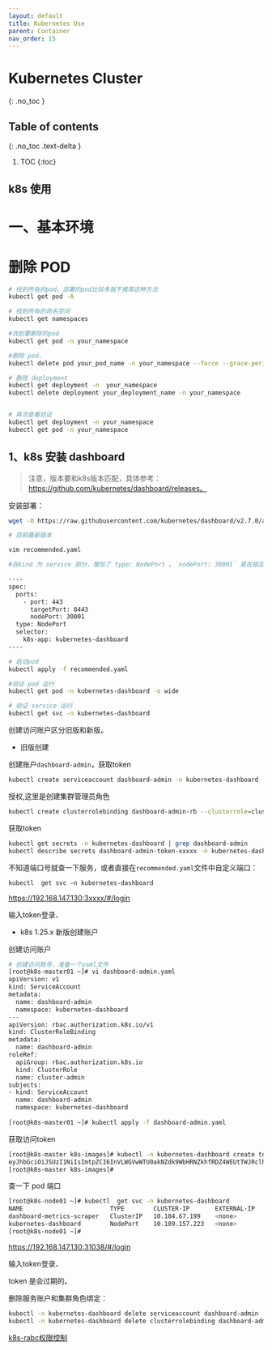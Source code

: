 ```yaml
---
layout: default
title: Kubernetes Use
parent: Container
nav_order: 15
---
```


# Kubernetes  Cluster
{: .no_toc }

## Table of contents
{: .no_toc .text-delta }

1. TOC
{:toc}


k8s 使用
--------------------------------------------


# 一、基本环境
 
 
# 删除 POD 

```bash
# 找到所有的pod，部署的pod比较多就不推荐这种方法
kubectl get pod -A

# 找到所有的命名空间
kubectl get namespaces

#找到要删除的pod
kubectl get pod -n your_namespace

#删除 pod，
kubectl delete pod your_pod_name -n your_namespace --force --grace-period=0

# 删除 deployment
kubectl get deployment -n  your_namespace
kubectl delete deployment your_deployment_name -n your_namespace


# 再次查看验证
kubectl get deployment -n your_namespace
kubectl get pod -n your_namespace
```

## 1、k8s 安装 dashboard

>注意，版本要和k8s版本匹配，具体参考：https://github.com/kubernetes/dashboard/releases。

安装部署：

```bash
wget -O https://raw.githubusercontent.com/kubernetes/dashboard/v2.7.0/aio/deploy/recommended.yaml

# 目前最新版本 

vim recommended.yaml

#在kind 为 service 部分，增加了 type: NodePort 。`nodePort: 30001` 是在指定pod容器端口，不指定就是随机端口。

----
spec:
  ports:
    - port: 443
      targetPort: 8443
      nodePort: 30001
  type: NodePort
  selector:
    k8s-app: kubernetes-dashboard
----

# 启动pod
kubectl apply -f recommended.yaml

#验证 pod 运行
kubectl get pod -n kubernetes-dashboard -o wide

# 验证 service 运行
kubectl get svc -n kubernetes-dashboard
```

创建访问账户区分旧版和新版。

- 旧版创建

创建账户`dashboard-admin`，获取token

```bash
kubectl create serviceaccount dashboard-admin -n kubernetes-dashboard
```

授权,这里是创建集群管理员角色

```bash
kubectl create clusterrolebinding dashboard-admin-rb --clusterrole=cluster-admin --serviceaccount=kubernetes-dashboard:dashboard-admin
```

获取token

```bash
kubectl get secrets -n kubernetes-dashboard | grep dashboard-admin
kubectl describe secrets dashboard-admin-token-xxxxx -n kubernetes-dashboard
```

不知道端口号就查一下服务，或者直接在`recommended.yaml`文件中自定义端口：
```
kubectl  get svc -n kubernetes-dashboard
```

https://192.168.147.130:3xxxx/#/login

输入token登录、

- k8s 1.25.x 新版创建账户

创建访问账户

```bash
# 创建访问账号，准备一个yaml文件
[root@k8s-master01 ~]# vi dashboard-admin.yaml
apiVersion: v1
kind: ServiceAccount
metadata:
  name: dashboard-admin
  namespace: kubernetes-dashboard
---
apiVersion: rbac.authorization.k8s.io/v1
kind: ClusterRoleBinding
metadata:
  name: dashboard-admin
roleRef:
  apiGroup: rbac.authorization.k8s.io
  kind: ClusterRole
  name: cluster-admin
subjects:
- kind: ServiceAccount
  name: dashboard-admin
  namespace: kubernetes-dashboard
 
[root@k8s-master01 ~]# kubectl apply -f dashboard-admin.yaml
```
获取访问token

```bash
[root@k8s-master k8s-images]# kubectl -n kubernetes-dashboard create token dashboard-admin
eyJhbGciOiJSUzI1NiIsImtpZCI6InVLWGVwWTU0akNZdk9WbHRNZkhfRDZ4WEUtTWJRclhCVUw1Qk5KYV9JbE0ifQ.eyJhdWQiOlsiaHR0cHM6Ly9rdWJlcm5ldGVzLmRlZmF1bHQuc3ZjLmNsdXN0ZXIubG9jYWwiXSwiZXhwIjoxNjY4MjM5NTUxLCJpYXQiOjE2NjgyMzU5NTEsImlzcyI6Imh0dHBzOi8va3ViZXJuZXRlcy5kZWZhdWx0LnN2Yy5jbHVzdGVyLmxvY2FsIiwia3ViZXJuZXRlcy5pbyI6eyJuYW1lc3BhY2UiOiJrdWJlcm5ldGVzLWRhc2hib2FyZCIsInNlcnZpY2VhY2NvdW50Ijp7Im5hbWUiOiJkYXNoYm9hcmQtYWRtaW4iLCJ1aWQiOiI5ZWE3YTQxMi02NDViLTQwYTktOWEwMC1mYWFhZjBjZDlmNWUifX0sIm5iZiI6MTY2ODIzNTk1MSwic3ViIjoic3lzdGVtOnNlcnZpY2VhY2NvdW50Omt1YmVybmV0ZXMtZGFzaGJvYXJkOmRhc2hib2FyZC1hZG1pbiJ9.pRqwTb9pNcX4YxLIbxUZ2wzflY1EmwKb9PQngvad1HvDfZUnIWlSQhte5KnJpLdJ5WaGLj0TqEA-fknI7_Pj_ROCgIdTLn6tglQXNoD7nRbOpe_dfeO26sa92N0GK6P07RRXXgW5i0_GeWbHsjmhZKDXB8uW-Ru0j2dW_--lwx3ivEQKVG3MubpkW_HpGN-NQgt9aO4xdr3o2-G7HMKXYVwjDSf-G9GUPhoP6RcmI-3TH81g8NhfnSRNhO-s4mTmKxky3CcYs9byuXPVYKrHJqKt8A7W3mGnmXrvI-E4aW5ygfhYu6hb_rOShyaaur9tJtUMW-rTXCgHXFcdaI-lkg
[root@k8s-master k8s-images]# 
```

查一下 pod 端口
```bash
[root@k8s-node01 ~]# kubectl  get svc -n kubernetes-dashboard
NAME                        TYPE        CLUSTER-IP       EXTERNAL-IP   PORT(S)         AGE
dashboard-metrics-scraper   ClusterIP   10.104.67.199    <none>        8000/TCP        16h
kubernetes-dashboard        NodePort    10.109.157.223   <none>        443:31038/TCP   16h
[root@k8s-node01 ~]# 
```

https://192.168.147.130:31038/#/login

输入token登录、

token 是会过期的。


删除服务账户和集群角色绑定：

```bash
kubectl -n kubernetes-dashboard delete serviceaccount dashboard-admin
kubectl -n kubernetes-dashboard delete clusterrolebinding dashboard-admin
```  


[k8s-rabc权限控制](https://blog.csdn.net/BigData_Mining/article/details/88849696)


